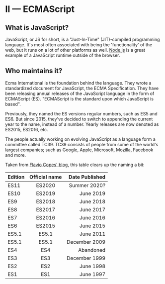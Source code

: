 # II — ECMAScript

## What is JavaScript?

JavaScript, or JS for short, is a "Just-In-Time" (JIT)-compiled programming language. It's most often associated with being the 'functionality' of the web, but it runs on a lot of other platforms as well. [Node.js](https://nodejs.org) is a great example of a JavaScript runtime outside of the browser.

## Who maintains it?

Ecma International is the foundation behind the language. They wrote a standardized document for JavaScript, the ECMA Specification. They have been releasing annual releases of the JavaScript language in the form of ECMAScript (ES). "ECMAScript is the standard upon which JavaScript is based".

Previously, they named the ES versions regular numbers, such as ES5 and ES6. But since 2015, they've decided to switch to appending the current year to the name, instead of a number. Yearly releases are now denoted as ES2015, ES2016, etc.

The people actually working on evolving JavaScript as a language form a committee called TC39. TC39 consists of people from some of the world's largest companies; such as Google, Apple, Microsoft, Mozilla, Facebook and more.

Taken from [Flavio Copes' blog](https://flaviocopes.com/ecmascript/#es-versions), this table clears up the naming a bit:

| Edition | Official name | Date Published |
| ------- | :-----------: | -------------: |
| ES11    |    ES2020     |   Summer 2020? |
| ES10    |    ES2019     |      June 2019 |
| ES9     |    ES2018     |      June 2018 |
| ES8     |    ES2017     |      June 2017 |
| ES7     |    ES2016     |      June 2016 |
| ES6     |    ES2015     |      June 2015 |
| ES5.1   |     ES5.1     |      June 2011 |
| ES5.1   |     ES5.1     |  December 2009 |
| ES4     |      ES4      |      Abandoned |
| ES3     |      ES3      |  December 1999 |
| ES2     |      ES2      |      June 1998 |
| ES1     |      ES1      |      June 1997 |
